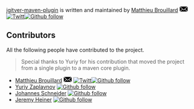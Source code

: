 [jgitver-maven-plugin](https://github.com/jgitver/jgitver-maven-plugin) is written and maintained by [Matthieu Brouillard](http://oss.brouillard.fr) [![Email](src/doc/images/black_email_16.png?raw=true "Email")](mailto://matthieu@brouillard.fr) [![Twitt](https://img.shields.io/twitter/url/http/alightinthefog.svg?style=social)](https://twitter.com/alightinthefog)[![Github follow](https://img.shields.io/github/followers/McFoggy.svg?style=social&label=Follow)](https://github.com/McFoggy)

## Contributors
All the following people have contributed to the project.

> Special thanks to Yuriy for his contribution that moved the project from a single plugin to a maven core plugin.

- [Matthieu Brouillard](http://oss.brouillard.fr) [![Email](src/doc/images/black_email_16.png?raw=true "Email")](mailto://matthieu@brouillard.fr) [![Twitt](https://img.shields.io/twitter/url/http/alightinthefog.svg?style=social)](https://twitter.com/alightinthefog)[![Github follow](https://img.shields.io/github/followers/McFoggy.svg?style=social&label=Follow)](https://github.com/McFoggy)
- [Yuriy Zaplavnov](https://github.com/xeagle2) [![Github follow](https://img.shields.io/github/followers/xeagle2.svg?style=social&label=Follow)](https://github.com/xeagle2)
- [Johannes Schneider](https://github.com/jschneider) [![Github follow](https://img.shields.io/github/followers/jschneider.svg?style=social&label=Follow)](https://github.com/jschneider)
- [Jeremy Heiner](https://github.com/jeremy-im) [![Github follow](https://img.shields.io/github/followers/jeremy-im.svg?style=social&label=Follow)](https://github.com/jeremy-im)
